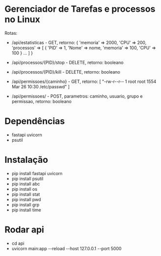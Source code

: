 Gerenciador de Tarefas e processos no Linux
=================
Rotas:

*   /api/estatisticas - GET, retorno: 
    {
        'memoria' => 2000,
        'CPU' => 200,
        'processos' => [
            {
                'PID' => 1,
                'Nome' => nome,
                'memoria' => 100,
                'CPU' => 100
            }
            ...
        ]
    }
*   /api/processos/{PID}/stop - DELETE, retorno: booleano
*   /api/processos/{PID}/kill - DELETE, retorno: booleano

*   /api/permissoes/{caminho} - GET, retorno: 
    [
        "-rw-r--r-- 1 root root 1554 Mar 26 10:30 /etc/passwd"
    ]
*   /api/permissoes/ - POST, parametros: caminho, usuario, grupo e permissao, retorno: booleano

Dependências
=================
*   fastapi uvicorn
*   psutil

Instalação 
=================
*   pip install fastapi uvicorn
*   pip install psutil
*   pip install abc
*   pip install os
*   pip install stat
*   pip install pwd
*   pip install grp
*   pip install time

Rodar api
=================
*   cd api
*   uvicorn main:app --reload --host 127.0.0.1 --port 5000

